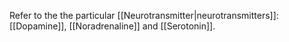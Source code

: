 Refer to the the particular [[Neurotransmitter|neurotransmitters]]: [[Dopamine]], [[Noradrenaline]] and [[Serotonin]].